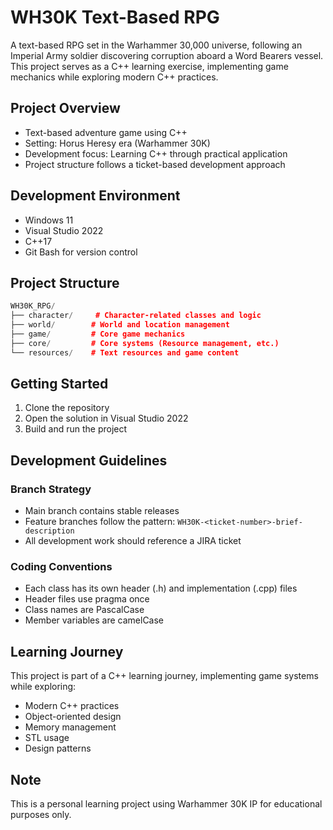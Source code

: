 ﻿# WH30K Text-Based RPG

A text-based RPG set in the Warhammer 30,000 universe, following an Imperial Army soldier discovering corruption aboard a Word Bearers vessel. This project serves as a C++ learning exercise, implementing game mechanics while exploring modern C++ practices.

## Project Overview

- Text-based adventure game using C++
- Setting: Horus Heresy era (Warhammer 30K)
- Development focus: Learning C++ through practical application
- Project structure follows a ticket-based development approach

## Development Environment

- Windows 11
- Visual Studio 2022
- C++17
- Git Bash for version control

## Project Structure

```cpp
WH30K_RPG/
├── character/     # Character-related classes and logic
├── world/        # World and location management
├── game/         # Core game mechanics
├── core/         # Core systems (Resource management, etc.)
└── resources/    # Text resources and game content
```

## Getting Started

1. Clone the repository
2. Open the solution in Visual Studio 2022
3. Build and run the project

## Development Guidelines

### Branch Strategy
- Main branch contains stable releases
- Feature branches follow the pattern: `WH30K-<ticket-number>-brief-description`
- All development work should reference a JIRA ticket

### Coding Conventions
- Each class has its own header (.h) and implementation (.cpp) files
- Header files use pragma once
- Class names are PascalCase
- Member variables are camelCase

## Learning Journey

This project is part of a C++ learning journey, implementing game systems while exploring:
- Modern C++ practices
- Object-oriented design
- Memory management
- STL usage
- Design patterns

## Note

This is a personal learning project using Warhammer 30K IP for educational purposes only.